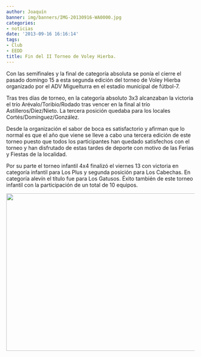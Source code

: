 ```yaml
---
author: Joaquín
banner: img/banners/IMG-20130916-WA0000.jpg
categories:
- noticias
date: '2013-09-16 16:16:14'
tags:
- Club
- EEDD
title: Fin del II Torneo de Voley Hierba.
---
```


Con las semifinales y la final de categoría absoluta se ponía el cierre el pasado domingo 15 a esta segunda edición del torneo de Voley Hierba organizado por el ADV Miguelturra en el estadio municipal de fútbol-7.

Tras tres días de torneo, en la categoría absoluto 3x3 alcanzaban la victoria el trío Arévalo/Toribio/Rodado tras vencer en la final al trío Astilleros/Díez/Nieto. La tercera posición quedaba para los locales Cortés/Domínguez/González. 

Desde la organización el sabor de boca es satisfactorio y afirman que lo normal es que el año que viene se lleve a cabo una tercera edición de este torneo puesto que todos los participantes han quedado satisfechos con el torneo y han disfrutado de estas tardes de deporte con motivo de las Ferias y Fiestas de la localidad.

Por su parte el torneo infantil 4x4 finalizó el viernes 13 con victoria en categoría infantil para Los Plus y segunda posición para Los Cabechas. En categoría alevín el título fue para Los Gatusos. Éxito también de este torneo infantil con la participación de un total de 10 equipos.

<center>
<img src="http://www.advmiguelturra.org/img/banners/IMG-20130916-WA0000.jpg" height="420" width="600"/> </center>



